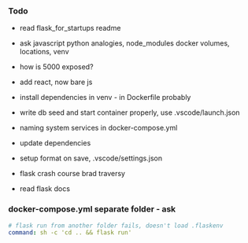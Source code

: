 
### Todo

- read flask_for_startups readme
- ask javascript python analogies, node_modules docker volumes, locations, venv
- how is 5000 exposed?

- add react, now bare js
- install dependencies in venv - in Dockerfile probably
- write db seed and start container properly, use .vscode/launch.json
- naming system services in docker-compose.yml
- update dependencies
- setup format on save, .vscode/settings.json
- flask crash course brad traversy
- read flask docs

### docker-compose.yml separate folder - ask

```yaml
# flask run from another folder fails, doesn't load .flaskenv
command: sh -c 'cd .. && flask run'
```